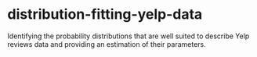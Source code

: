 # distribution-fitting-yelp-data
Identifying the probability distributions that are well suited to describe Yelp reviews data and providing an estimation of their parameters.
